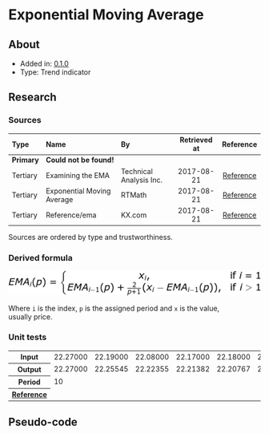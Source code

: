 # Exponential Moving Average

## About

* Added in: [0.1.0](https://github.com/wuhkuh/talib/releases/tag/0.1.0)
* Type: Trend indicator

## Research

### Sources

| Type        | Name                       | By                      | Retrieved at | Reference |
| :---------- | :------------------------- | :---------------------- | :----------: | :-------: |
| **Primary** | **Could not be found!**    |                         |              |           |
| Tertiary    | Examining the EMA          | Technical Analysis Inc. |  2017-08-21  | [Reference](https://www.fidelity.com/bin-public/060_www_fidelity_com/documents/ExaminingEMA.pdf) |
| Tertiary    | Exponential Moving Average | RTMath                  |  2017-08-21  | [Reference](https://rtmath.net/helpFinAnalysis/html/4aacce13-de81-44bd-9c39-1cdf946056f9.htm) |
| Tertiary    | Reference/ema              | KX.com                  |  2017-08-21  | [Reference](http://code.kx.com/wiki/Reference/ema) |

Sources are ordered by type and trustworthiness.

### Derived formula

![](EMA.png)

Where `i` is the index, `p` is the assigned period and `x` is the value,  
usually price.

### Unit tests

<table>
  <tr>
    <th>Input</th>
    <td>22.27000</td>
    <td>22.19000</td>
    <td>22.08000</td>
    <td>22.17000</td>
    <td>22.18000</td>
    <td>22.13000</td>
    <td>22.23000</td>
    <td>22.43000</td>
    <td>22.24000</td>
    <td>22.29000</td>
  </tr>
  <tr>
    <th>Output</th>
    <td>22.27000</td>
    <td>22.25545</td>
    <td>22.22355</td>
    <td>22.21382</td>
    <td>22.20767</td>
    <td>22.19355</td>
    <td>22.20017</td>
    <td>22.24196</td>
    <td>22.24160</td>
    <td>22.25040</td>
  </tr>
  <tr>
    <th>Period</th>
    <td>10</td>
  </tr>
  <tr>
    <th><a href=http://code.kx.com/wiki/Reference/ema>Reference</a></th>
  </tr>
</table>

## Pseudo-code
